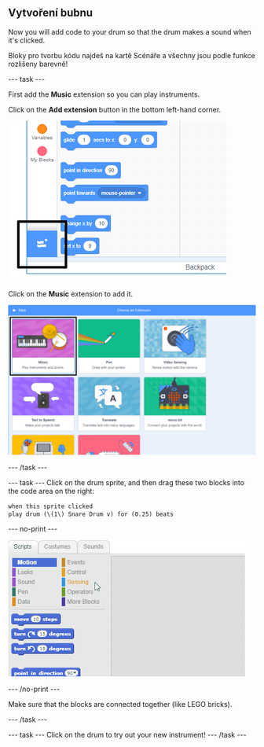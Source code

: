 ## Vytvoření bubnu

Now you will add code to your drum so that the drum makes a sound when it's clicked.

Bloky pro tvorbu kódu najdeš na kartě Scénáře a všechny jsou podle funkce rozlišeny barevně!

\--- task \---

First add the **Music** extension so you can play instruments.

Click on the **Add extension** button in the bottom left-hand corner.

![add extension button highlighted](images/add-extension-annotated.png)

Click on the **Music** extension to add it.

![music extension highlighted](images/click-music-annotated.png)

\--- /task \---

\--- task \--- Click on the drum sprite, and then drag these two blocks into the code area on the right:

```blocks3
when this sprite clicked
play drum (\(1\) Snare Drum v) for (0.25) beats
```

\--- no-print \---

![screenshot](images/connect-block.gif)

\--- /no-print \---

Make sure that the blocks are connected together (like LEGO bricks).

\--- /task \---

\--- task \--- Click on the drum to try out your new instrument! \--- /task \---